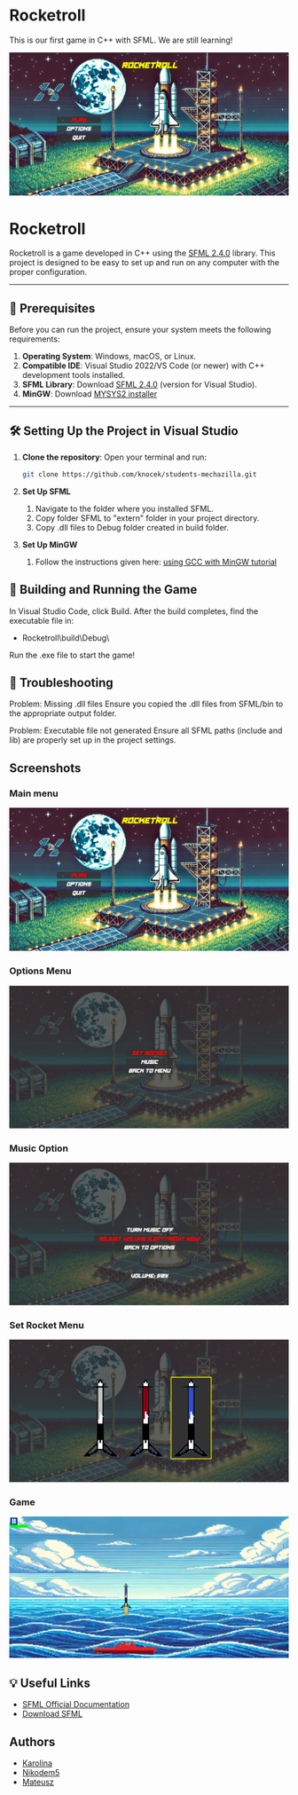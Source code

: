 
 # Rocketroll
This is our first game in C++ with SFML. We are still learning!

![Main Menu Screenshot](https://github.com/knocek/Rocketroll/blob/main/screenshots/main-menu.png) 

# Rocketroll

Rocketroll is a game developed in C++ using the [SFML 2.4.0](https://www.sfml-dev.org/) library. This project is designed to be easy to set up and run on any computer with the proper configuration.

---

## 🚀 Prerequisites

Before you can run the project, ensure your system meets the following requirements:

1. **Operating System**: Windows, macOS, or Linux.
2. **Compatible IDE**: Visual Studio 2022/VS Code (or newer) with C++ development tools installed.
3. **SFML Library**: Download [SFML 2.4.0](https://www.sfml-dev.org/download/sfml/2.4.0/) (version for Visual Studio).
4. **MinGW**: Download [MYSYS2 installer](https://github.com/msys2/msys2-installer/releases/download/2024-12-08/msys2-x86_64-20241208.exe)

---

## 🛠️ Setting Up the Project in Visual Studio

1. **Clone the repository**:
   Open your terminal and run:
   ~~~bash  
   git clone https://github.com/knocek/students-mechazilla.git
   ~~~

2. **Set Up SFML**
   1. Navigate to the folder where you installed SFML.
   2. Copy folder SFML to "extern" folder in your project directory.
   3. Copy .dll files to Debug folder created in build folder.

3. **Set Up MinGW**
   1. Follow the instructions given here: [using GCC with MinGW tutorial](https://code.visualstudio.com/docs/cpp/config-mingw)


## 🔧 Building and Running the Game
In Visual Studio Code, click Build.
After the build completes, find the executable file in:

- Rocketroll\build\Debug\

Run the .exe file to start the game!


## 🔧 Troubleshooting
Problem: Missing .dll files
Ensure you copied the .dll files from SFML/bin to the appropriate output folder.

Problem: Executable file not generated
Ensure all SFML paths (include and lib) are properly set up in the project settings.


## Screenshots
### Main menu
![Main Menu Screenshot](https://github.com/knocek/Rocketroll/blob/main/screenshots/main-menu.png) 

### Options Menu
![Options Menu](https://github.com/knocek/Rocketroll/blob/main/screenshots/options-menu.png) 

### Music Option
![Music Options](https://github.com/knocek/Rocketroll/blob/main/screenshots/music-options.png) 

### Set Rocket Menu
![Set Rocket Menu](https://github.com/knocek/Rocketroll/blob/main/screenshots/setting-rocket.png) 

### Game
![Game](https://github.com/knocek/Rocketroll/blob/main/screenshots/game.png) 


## 💡 Useful Links
- [SFML Official Documentation](https://www.sfml-dev.org/documentation/2.6.2/)
- [Download SFML](https://www.sfml-dev.org/download.php)


## Authors
- [Karolina](https://github.com/knocek)
- [Nikodem5](https://github.com/Nikodem5)
- [Mateusz](https://github.com/mateuszmzzz)
